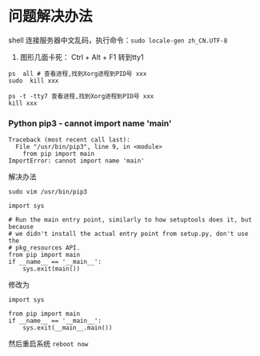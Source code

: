 # 问题解决办法


shell 连接服务器中文乱码，执行命令：`sudo locale-gen zh_CN.UTF-8`

1. 图形几面卡死：
Ctrl + Alt + F1 转到tty1
```
ps  all # 查看进程,找到Xorg进程到PID号 xxx
sudo  kill xxx
```

``` 
ps -t -tty7 查看进程,找到Xorg进程到PID号 xxx
kill xxx
```

### Python pip3 - cannot import name 'main'

```
Traceback (most recent call last):
  File "/usr/bin/pip3", line 9, in <module>
    from pip import main
ImportError: cannot import name 'main'
```

解决办法 

`sudo vim /usr/bin/pip3`
```
import sys

# Run the main entry point, similarly to how setuptools does it, but because
# we didn't install the actual entry point from setup.py, don't use the
# pkg_resources API.
from pip import main
if __name__ == '__main__':
    sys.exit(main())
```

修改为
```
import sys

from pip import main
if __name__ == '__main__':
    sys.exit(__main__.main())

```
然后重启系统 `reboot now`
